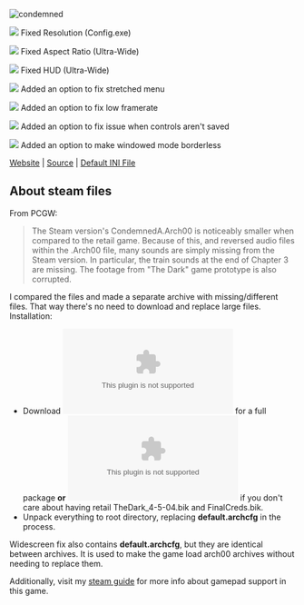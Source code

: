 ![condemned](http://thirteenag.github.io/screens/condemned/main2.jpg)

![](https://habrastorage.org/webt/ow/yy/mg/owyymgpibfqzfbwyf_iqoiqrede.png) Fixed Resolution (Config.exe)

![](https://habrastorage.org/webt/ow/yy/mg/owyymgpibfqzfbwyf_iqoiqrede.png) Fixed Aspect Ratio (Ultra-Wide)

![](https://habrastorage.org/webt/ow/yy/mg/owyymgpibfqzfbwyf_iqoiqrede.png) Fixed HUD (Ultra-Wide)

![](https://habrastorage.org/webt/d_/eg/ym/d_egymd6w_tem2erocab-e9ikna.png) Added an option to fix stretched menu

![](https://habrastorage.org/webt/d_/eg/ym/d_egymd6w_tem2erocab-e9ikna.png) Added an option to fix low framerate

![](https://habrastorage.org/webt/d_/eg/ym/d_egymd6w_tem2erocab-e9ikna.png) Added an option to fix issue when controls aren't saved

![](https://habrastorage.org/webt/d_/eg/ym/d_egymd6w_tem2erocab-e9ikna.png) Added an option to make windowed mode borderless

[Website](http://thirteenag.github.io/wfp#condemned) | [Source](https://github.com/ThirteenAG/WidescreenFixesPack/blob/master/source/Condemned.WidescreenFix/dllmain.cpp) | [Default INI File](https://github.com/ThirteenAG/WidescreenFixesPack/blob/master/data/Condemned.WidescreenFix/scripts/Condemned.WidescreenFix.ini)

## About steam files

From PCGW:
> The Steam version's CondemnedA.Arch00 is noticeably smaller when compared to the retail game. Because of this, and reversed audio files within the .Arch00 file, many sounds are simply missing from the Steam version. In particular, the train sounds at the end of Chapter 3 are missing. The footage from "The Dark" game prototype is also corrupted.

I compared the files and made a separate archive with missing/different files. That way there's no need to download and replace large files.
Installation: 
- Download ![Condemned.MissingSteamFilesFix.zip](https://github.com/ThirteenAG/WidescreenFixesPack/releases/download/condemned/Condemned.MissingSteamFilesFix.zip) for a full package **or** ![Condemned.MissingSteamFilesFix.Lite.zip](https://github.com/ThirteenAG/WidescreenFixesPack/releases/download/condemned/Condemned.MissingSteamFilesFix.Lite.zip) if you don't care about having retail TheDark_4-5-04.bik and FinalCreds.bik.
- Unpack everything to root directory, replacing **default.archcfg** in the process.

Widescreen fix also contains **default.archcfg**, but they are identical between archives. It is used to make the game load arch00 archives without needing to replace them.

Additionally, visit my [steam guide](https://steamcommunity.com/sharedfiles/filedetails/?id=1593741074) for more info about gamepad support in this game.